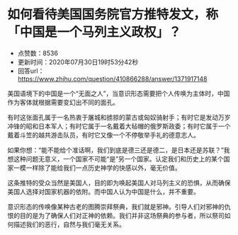 # 如何看待美国国务院官方推特发文，称「中国是一个马列主义政权」？
- 点赞数：8536
- 更新时间：2020年07月30日19时53分42秒
- 回答url：https://www.zhihu.com/question/410866288/answer/1371917148
<body>
 <p data-pid="xXZq28hQ">美国语境下的中国是一个“无面之人”，当意识形态需要把个人传唤为主体时，中国作为客体就根据需要变幻出不同的面孔。</p>
 <p data-pid="ZyFYUnLP">有时这张面孔属于一名热衷于屠城和掳掠的蒙古或匈奴骑射手；有时它是发动万岁冲锋的昭和日本军人；有时它属于一名戴着大毡帽的俄罗斯政委；有时它属于一个戴着斗笠的越共游击队员，有时它又像一个不停敬举手礼的德意志人。</p>
 <p data-pid="Wkn5bMsl">如果你想：“能不能给个准话啊，我们到底是德三还是德二，是日本还是苏联？”我想这种问题无意义，一个国家不可能“是”另一个国家。认定我们和历史上的某个国家一模一样除了能给我们一点历史神学的快感以外，毫无价值。</p>
 <p data-pid="2TUZzpEh">这条推特的受众当然是美国人，目的即为唤起美国人对马列主义的恐惧，从而确保美国人选择对国家机器的依附。而中国人认为中国是什么，并不重要。</p>
 <p data-pid="DhA9S4hF">意识形态的传唤像某种古老的图腾崇拜祭典，我们就是邪神。引导人们对邪神的仇恨的目的是为了确保人们对正神的依赖。我们并非这场祭典的参与者，所以祭司如何描述我们的恶行，自然与我们毫无关系。</p>
</body>